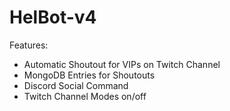 # HelBot-v4

Features:
- Automatic Shoutout for VIPs on Twitch Channel
- MongoDB Entries for Shoutouts
- Discord Social Command
- Twitch Channel Modes on/off
